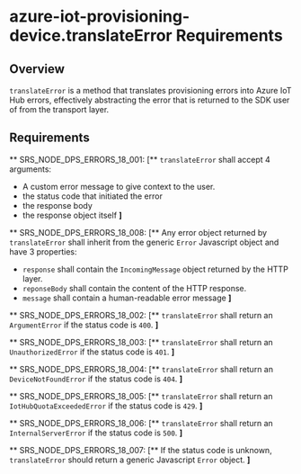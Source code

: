 # azure-iot-provisioning-device.translateError Requirements

## Overview
`translateError` is a method that translates provisioning errors into Azure IoT Hub errors, effectively abstracting the error that is returned to the SDK user of from the transport layer.

## Requirements

** SRS_NODE_DPS_ERRORS_18_001: [** `translateError` shall accept 4 arguments:
 - A custom error message to give context to the user.
 - the status code that initiated the error
 - the response body
 - the response object itself **]**


** SRS_NODE_DPS_ERRORS_18_008: [** Any error object returned by `translateError` shall inherit from the generic `Error` Javascript object and have 3 properties:
 - `response` shall contain the `IncomingMessage` object returned by the HTTP layer.
 - `reponseBody` shall contain the content of the HTTP response.
 - `message` shall contain a human-readable error message **]**

** SRS_NODE_DPS_ERRORS_18_002: [** `translateError` shall return an `ArgumentError` if the status code is `400`. **]**

** SRS_NODE_DPS_ERRORS_18_003: [** `translateError` shall return an `UnauthorizedError` if the status code is `401`. **]**

** SRS_NODE_DPS_ERRORS_18_004: [** `translateError` shall return an `DeviceNotFoundError` if the status code is `404`. **]**

** SRS_NODE_DPS_ERRORS_18_005: [** `translateError` shall return an `IotHubQuotaExceededError` if the status code is `429`. **]**

** SRS_NODE_DPS_ERRORS_18_006: [** `translateError` shall return an `InternalServerError` if the status code is `500`. **]**

** SRS_NODE_DPS_ERRORS_18_007: [** If the status code is unknown, `translateError` should return a generic Javascript `Error` object. **]**

